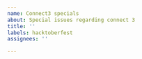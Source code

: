 ```yaml
---
name: Connect3 specials
about: Special issues regarding connect 3
title: ''
labels: hacktoberfest
assignees: ''

---
```



